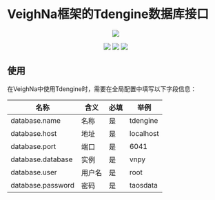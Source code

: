 # VeighNa框架的Tdengine数据库接口

<p align="center">
  <img src ="https://vnpy.oss-cn-shanghai.aliyuncs.com/vnpy-logo.png"/>
</p>

<p align="center">
    <img src ="https://img.shields.io/badge/version-1.0.2-blueviolet.svg"/>
    <img src ="https://img.shields.io/badge/platform-windows|linux|macos-yellow.svg"/>
    <img src ="https://img.shields.io/badge/python-3.7|3.8|3.9|3.10-blue.svg" />
</p>

## 使用

在VeighNa中使用Tdengine时，需要在全局配置中填写以下字段信息：

|名称|含义|必填|举例|
|---------|----|---|---|
|database.name|名称|是|tdengine|
|database.host|地址|是|localhost|
|database.port|端口|是|6041|
|database.database|实例|是|vnpy|
|database.user|用户名|是|root|
|database.password|密码|是|taosdata|
